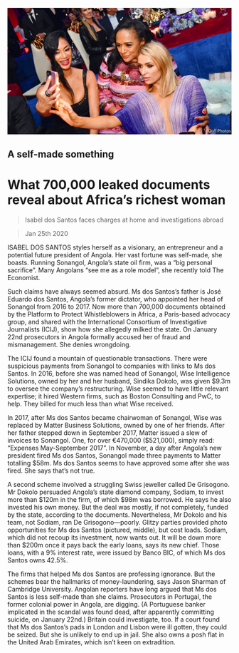 ![](./images/20200125_MAP004_0.jpg)

## A self-made something

# What 700,000 leaked documents reveal about Africa’s richest woman

> Isabel dos Santos faces charges at home and investigations abroad

> Jan 25th 2020

ISABEL DOS SANTOS styles herself as a visionary, an entrepreneur and a potential future president of Angola. Her vast fortune was self-made, she boasts. Running Sonangol, Angola’s state oil firm, was a “big personal sacrifice”. Many Angolans “see me as a role model”, she recently told The Economist.

Such claims have always seemed absurd. Ms dos Santos’s father is José Eduardo dos Santos, Angola’s former dictator, who appointed her head of Sonangol from 2016 to 2017. Now more than 700,000 documents obtained by the Platform to Protect Whistleblowers in Africa, a Paris-based advocacy group, and shared with the International Consortium of Investigative Journalists (ICIJ), show how she allegedly milked the state. On January 22nd prosecutors in Angola formally accused her of fraud and mismanagement. She denies wrongdoing.

The ICIJ found a mountain of questionable transactions. There were suspicious payments from Sonangol to companies with links to Ms dos Santos. In 2016, before she was named head of Sonangol, Wise Intelligence Solutions, owned by her and her husband, Sindika Dokolo, was given $9.3m to oversee the company’s restructuring. Wise seemed to have little relevant expertise; it hired Western firms, such as Boston Consulting and PwC, to help. They billed for much less than what Wise received.

In 2017, after Ms dos Santos became chairwoman of Sonangol, Wise was replaced by Matter Business Solutions, owned by one of her friends. After her father stepped down in September 2017, Matter issued a slew of invoices to Sonangol. One, for over €470,000 ($521,000), simply read: “Expenses May-September 2017”. In November, a day after Angola’s new president fired Ms dos Santos, Sonangol made three payments to Matter totalling $58m. Ms dos Santos seems to have approved some after she was fired. She says that’s not true.

A second scheme involved a struggling Swiss jeweller called De Grisogono. Mr Dokolo persuaded Angola’s state diamond company, Sodiam, to invest more than $120m in the firm, of which $98m was borrowed. He says he also invested his own money. But the deal was mostly, if not completely, funded by the state, according to the documents. Nevertheless, Mr Dokolo and his team, not Sodiam, ran De Grisogono—poorly. Glitzy parties provided photo opportunities for Ms dos Santos (pictured, middle), but cost loads. Sodiam, which did not recoup its investment, now wants out. It will be down more than $200m once it pays back the early loans, says its new chief. Those loans, with a 9% interest rate, were issued by Banco BIC, of which Ms dos Santos owns 42.5%.

The firms that helped Ms dos Santos are professing ignorance. But the schemes bear the hallmarks of money-laundering, says Jason Sharman of Cambridge University. Angolan reporters have long argued that Ms dos Santos is less self-made than she claims. Prosecutors in Portugal, the former colonial power in Angola, are digging. (A Portuguese banker implicated in the scandal was found dead, after apparently committing suicide, on January 22nd.) Britain could investigate, too. If a court found that Ms dos Santos’s pads in London and Lisbon were ill gotten, they could be seized. But she is unlikely to end up in jail. She also owns a posh flat in the United Arab Emirates, which isn’t keen on extradition.